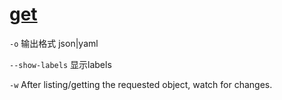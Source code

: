 # [get](https://kubernetes.io/docs/reference/generated/kubectl/kubectl-commands#get)

`-o` 输出格式 json|yaml

`--show-labels` 显示labels

`-w` After listing/getting the requested object, watch for changes.
